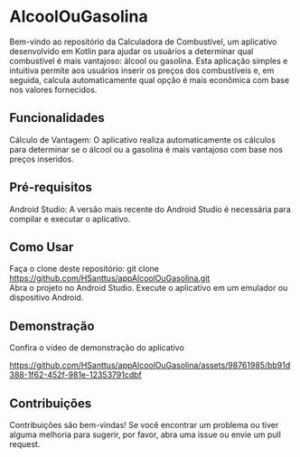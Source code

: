 # AlcoolOuGasolina

Bem-vindo ao repositório da Calculadora de Combustível, um aplicativo desenvolvido em Kotlin para ajudar os usuários a determinar qual combustível é mais vantajoso: álcool ou gasolina. Esta aplicação simples e intuitiva permite aos usuários inserir os preços dos combustíveis e, em seguida, calcula automaticamente qual opção é mais econômica com base nos valores fornecidos.

## Funcionalidades
Cálculo de Vantagem: O aplicativo realiza automaticamente os cálculos para determinar se o álcool ou a gasolina é mais vantajoso com base nos preços inseridos.

## Pré-requisitos
Android Studio: A versão mais recente do Android Studio é necessária para compilar e executar o aplicativo.

## Como Usar
Faça o clone deste repositório: git clone https://github.com/HSanttus/appAlcoolOuGasolina.git
<br>Abra o projeto no Android Studio.
Execute o aplicativo em um emulador ou dispositivo Android.

## Demonstração
Confira o vídeo de demonstração do aplicativo <br>

https://github.com/HSanttus/appAlcoolOuGasolina/assets/98761985/bb91d388-1f62-452f-981e-12353791cdbf





## Contribuições
Contribuições são bem-vindas! Se você encontrar um problema ou tiver alguma melhoria para sugerir, por favor, abra uma issue ou envie um pull request.
